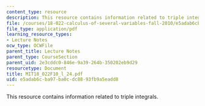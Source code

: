 ```yaml
---
content_type: resource
description: This resource contains information related to triple integrals.
file: /courses/18-022-calculus-of-several-variables-fall-2010/e5adab6cba97ba0cdc8893fb9a5eadd8_MIT18_022F10_l_24.pdf
file_type: application/pdf
learning_resource_types:
- Lecture Notes
ocw_type: OCWFile
parent_title: Lecture Notes
parent_type: CourseSection
parent_uid: 2e3cddc0-846e-9a39-264b-350202eb9d29
resourcetype: Document
title: MIT18_022F10_l_24.pdf
uid: e5adab6c-ba97-ba0c-dc88-93fb9a5eadd8
---
```

This resource contains information related to triple integrals.

